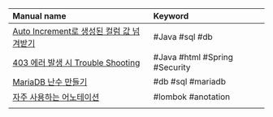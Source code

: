 
| Manual name                                                                                    | Keyword                       |
| :--------------------------------------------------------------------------------------------- | :---------------------------- |
| [Auto Increment로 생성된 컬럼 값 넘겨받기](</Quick Manual/Backend/note/Auto Increment로 생성된 컬럼 값 넘겨받기.md>) | #Java #sql #db                |
| [403 에러 발생 시 Trouble Shooting](</Quick Manual/Backend/note/403 에러 발생 시 Trouble Shooting.md>)   | #Java #html #Spring #Security |
| [MariaDB 난수 만들기](</Quick Manual/Backend/note/MariaDB 난수 만들기.md>)                               | #db #sql #mariadb             |
| [자주 사용하는 어노테이션](<자주 사용하는 어노테이션.md>)                                         | #lombok #anotation            |
|                                                                                                |                               |
